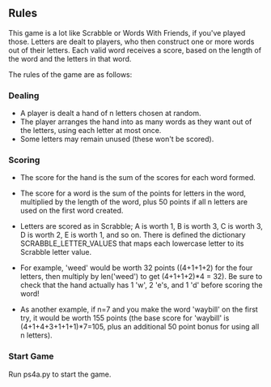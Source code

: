 ## Rules
This game is a lot like Scrabble or Words With Friends, if you've played those. Letters are dealt to players, who then construct one or more words out of their letters. Each valid word receives a score, based on the length of the word and the letters in that word.

The rules of the game are as follows:

### Dealing
- A player is dealt a hand of n letters chosen at random.
- The player arranges the hand into as many words as they want out of the letters, using each letter at most once.
- Some letters may remain unused (these won't be scored).

### Scoring
- The score for the hand is the sum of the scores for each word formed.

- The score for a word is the sum of the points for letters in the word, multiplied by the length of the word, plus 50 points if all n letters are used on the first word created.

- Letters are scored as in Scrabble; A is worth 1, B is worth 3, C is worth 3, D is worth 2, E is worth 1, and so on. There is defined the dictionary SCRABBLE_LETTER_VALUES that maps each lowercase letter to its Scrabble letter value.

- For example, 'weed' would be worth 32 points ((4+1+1+2) for the four letters, then multiply by len('weed') to get (4+1+1+2)*4 = 32). Be sure to check that the hand actually has 1 'w', 2 'e's, and 1 'd' before scoring the word!

- As another example, if n=7 and you make the word 'waybill' on the first try, it would be worth 155 points (the base score for 'waybill' is (4+1+4+3+1+1+1)*7=105, plus an additional 50 point bonus for using all n letters).

### Start Game
Run ps4a.py to start the game.